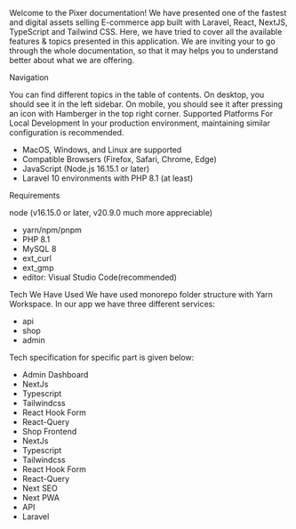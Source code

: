 Welcome to the Pixer documentation!
We have presented one of the fastest and digital assets selling E-commerce app built with Laravel, React, NextJS, TypeScript and Tailwind CSS. Here, we
have tried to cover all the available features & topics presented in this application. We are inviting your to go through the whole documentation, so that it may
helps you to understand better about what we are offering.

Navigation

You can find different topics in the table of contents. On desktop, you should see it in the left sidebar. On mobile, you should see it after pressing an icon with
Hamberger in the top right corner.
Supported Platforms For Local Development
In your production environment, maintaining similar configuration is recommended.

- MacOS, Windows, and Linux are supported
- Compatible Browsers (Firefox, Safari, Chrome, Edge)
- JavaScript (Node.js 16.15.1 or later)
- Laravel 10 environments with PHP 8.1 (at least)



Requirements

node (v16.15.0 or later, v20.9.0 much more appreciable)
- yarn/npm/pnpm
- PHP 8.1
- MySQL 8
- ext_curl
- ext_gmp
- editor: Visual Studio Code(recommended)

Tech We Have Used
We have used monorepo folder structure with Yarn Workspace. In our app we have three different services:
- api
- shop
- admin

Tech specification for specific part is given below:
- Admin Dashboard
- NextJs
- Typescript
- Tailwindcss
- React Hook Form
- React-Query
- Shop Frontend
- NextJs
- Typescript
- Tailwindcss
- React Hook Form
- React-Query
- Next SEO
- Next PWA
- API
- Laravel





